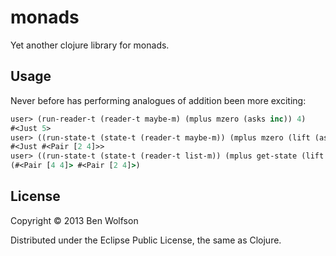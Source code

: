 # monads

Yet another clojure library for monads.

## Usage

Never before has performing analogues of addition been more exciting:

```clojure
user> (run-reader-t (reader-t maybe-m) (mplus mzero (asks inc)) 4)
#<Just 5>
user> ((run-state-t (state-t (reader-t maybe-m)) (mplus mzero (lift (asks inc))) 4) 1)
#<Just #<Pair [2 4]>>
user> ((run-state-t (state-t (reader-t list-m)) (mplus get-state (lift (asks inc))) 4) 1)
(#<Pair [4 4]> #<Pair [2 4]>)
```

## License

Copyright © 2013 Ben Wolfson 

Distributed under the Eclipse Public License, the same as Clojure.
